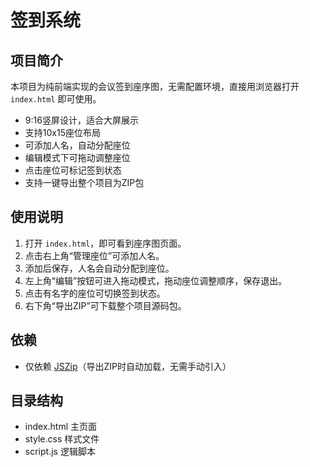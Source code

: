 # 签到系统

## 项目简介
本项目为纯前端实现的会议签到座序图，无需配置环境，直接用浏览器打开 `index.html` 即可使用。

- 9:16竖屏设计，适合大屏展示
- 支持10x15座位布局
- 可添加人名，自动分配座位
- 编辑模式下可拖动调整座位
- 点击座位可标记签到状态
- 支持一键导出整个项目为ZIP包

## 使用说明
1. 打开 `index.html`，即可看到座序图页面。
2. 点击右上角“管理座位”可添加人名。
3. 添加后保存，人名会自动分配到座位。
4. 左上角“编辑”按钮可进入拖动模式，拖动座位调整顺序，保存退出。
5. 点击有名字的座位可切换签到状态。
6. 右下角“导出ZIP”可下载整个项目源码包。

## 依赖
- 仅依赖 [JSZip](https://stuk.github.io/jszip/)（导出ZIP时自动加载，无需手动引入）

## 目录结构
- index.html  主页面
- style.css   样式文件
- script.js   逻辑脚本
